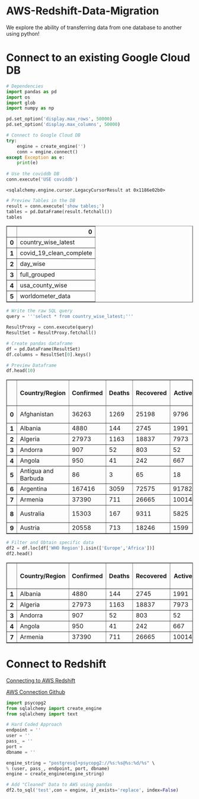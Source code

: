 # AWS-Redshift-Data-Migration
We explore the ability of transferring data from one database to another using python!

# Connect to an existing Google Cloud DB


```python
# Dependencies
import pandas as pd
import os
import glob
import numpy as np

pd.set_option('display.max_rows', 50000)
pd.set_option('display.max_columns', 50000)

# Connect to Google Cloud DB
try:
    engine = create_engine('')
    conn = engine.connect()
except Exception as e:
    print(e)
    
# Use the coviddb DB
conn.execute('USE coviddb')
```




    <sqlalchemy.engine.cursor.LegacyCursorResult at 0x1186e02b0>




```python
# Preview Tables in the DB
result = conn.execute('show tables;')
tables = pd.DataFrame(result.fetchall())
tables
```




<div>

<table border="1" class="dataframe">
  <thead>
    <tr style="text-align: right;">
      <th></th>
      <th>0</th>
    </tr>
  </thead>
  <tbody>
    <tr>
      <th>0</th>
      <td>country_wise_latest</td>
    </tr>
    <tr>
      <th>1</th>
      <td>covid_19_clean_complete</td>
    </tr>
    <tr>
      <th>2</th>
      <td>day_wise</td>
    </tr>
    <tr>
      <th>3</th>
      <td>full_grouped</td>
    </tr>
    <tr>
      <th>4</th>
      <td>usa_county_wise</td>
    </tr>
    <tr>
      <th>5</th>
      <td>worldometer_data</td>
    </tr>
  </tbody>
</table>
</div>




```python
# Write the raw SQL query
query = '''select * from country_wise_latest;'''

ResultProxy = conn.execute(query)
ResultSet = ResultProxy.fetchall()

# Create pandas dataframe
df = pd.DataFrame(ResultSet)
df.columns = ResultSet[0].keys()

# Preview Dataframe
df.head(10)
```




<div>

<table border="1" class="dataframe">
  <thead>
    <tr style="text-align: right;">
      <th></th>
      <th>Country/Region</th>
      <th>Confirmed</th>
      <th>Deaths</th>
      <th>Recovered</th>
      <th>Active</th>
      <th>New cases</th>
      <th>New deaths</th>
      <th>New recovered</th>
      <th>Deaths / 100 Cases</th>
      <th>Recovered / 100 Cases</th>
      <th>Deaths / 100 Recovered</th>
      <th>Confirmed last week</th>
      <th>1 week change</th>
      <th>1 week % increase</th>
      <th>WHO Region</th>
    </tr>
  </thead>
  <tbody>
    <tr>
      <th>0</th>
      <td>Afghanistan</td>
      <td>36263</td>
      <td>1269</td>
      <td>25198</td>
      <td>9796</td>
      <td>106</td>
      <td>10</td>
      <td>18</td>
      <td>3.50</td>
      <td>69.49</td>
      <td>5.04</td>
      <td>35526</td>
      <td>737</td>
      <td>2.07</td>
      <td>Eastern Mediterranean</td>
    </tr>
    <tr>
      <th>1</th>
      <td>Albania</td>
      <td>4880</td>
      <td>144</td>
      <td>2745</td>
      <td>1991</td>
      <td>117</td>
      <td>6</td>
      <td>63</td>
      <td>2.95</td>
      <td>56.25</td>
      <td>5.25</td>
      <td>4171</td>
      <td>709</td>
      <td>17.00</td>
      <td>Europe</td>
    </tr>
    <tr>
      <th>2</th>
      <td>Algeria</td>
      <td>27973</td>
      <td>1163</td>
      <td>18837</td>
      <td>7973</td>
      <td>616</td>
      <td>8</td>
      <td>749</td>
      <td>4.16</td>
      <td>67.34</td>
      <td>6.17</td>
      <td>23691</td>
      <td>4282</td>
      <td>18.07</td>
      <td>Africa</td>
    </tr>
    <tr>
      <th>3</th>
      <td>Andorra</td>
      <td>907</td>
      <td>52</td>
      <td>803</td>
      <td>52</td>
      <td>10</td>
      <td>0</td>
      <td>0</td>
      <td>5.73</td>
      <td>88.53</td>
      <td>6.48</td>
      <td>884</td>
      <td>23</td>
      <td>2.60</td>
      <td>Europe</td>
    </tr>
    <tr>
      <th>4</th>
      <td>Angola</td>
      <td>950</td>
      <td>41</td>
      <td>242</td>
      <td>667</td>
      <td>18</td>
      <td>1</td>
      <td>0</td>
      <td>4.32</td>
      <td>25.47</td>
      <td>16.94</td>
      <td>749</td>
      <td>201</td>
      <td>26.84</td>
      <td>Africa</td>
    </tr>
    <tr>
      <th>5</th>
      <td>Antigua and Barbuda</td>
      <td>86</td>
      <td>3</td>
      <td>65</td>
      <td>18</td>
      <td>4</td>
      <td>0</td>
      <td>5</td>
      <td>3.49</td>
      <td>75.58</td>
      <td>4.62</td>
      <td>76</td>
      <td>10</td>
      <td>13.16</td>
      <td>Americas</td>
    </tr>
    <tr>
      <th>6</th>
      <td>Argentina</td>
      <td>167416</td>
      <td>3059</td>
      <td>72575</td>
      <td>91782</td>
      <td>4890</td>
      <td>120</td>
      <td>2057</td>
      <td>1.83</td>
      <td>43.35</td>
      <td>4.21</td>
      <td>130774</td>
      <td>36642</td>
      <td>28.02</td>
      <td>Americas</td>
    </tr>
    <tr>
      <th>7</th>
      <td>Armenia</td>
      <td>37390</td>
      <td>711</td>
      <td>26665</td>
      <td>10014</td>
      <td>73</td>
      <td>6</td>
      <td>187</td>
      <td>1.90</td>
      <td>71.32</td>
      <td>2.67</td>
      <td>34981</td>
      <td>2409</td>
      <td>6.89</td>
      <td>Europe</td>
    </tr>
    <tr>
      <th>8</th>
      <td>Australia</td>
      <td>15303</td>
      <td>167</td>
      <td>9311</td>
      <td>5825</td>
      <td>368</td>
      <td>6</td>
      <td>137</td>
      <td>1.09</td>
      <td>60.84</td>
      <td>1.79</td>
      <td>12428</td>
      <td>2875</td>
      <td>23.13</td>
      <td>Western Pacific</td>
    </tr>
    <tr>
      <th>9</th>
      <td>Austria</td>
      <td>20558</td>
      <td>713</td>
      <td>18246</td>
      <td>1599</td>
      <td>86</td>
      <td>1</td>
      <td>37</td>
      <td>3.47</td>
      <td>88.75</td>
      <td>3.91</td>
      <td>19743</td>
      <td>815</td>
      <td>4.13</td>
      <td>Europe</td>
    </tr>
  </tbody>
</table>
</div>




```python
# Filter and Obtain specific data
df2 = df.loc[df['WHO Region'].isin(['Europe','Africa'])]
df2.head()
```




<div>

<table border="1" class="dataframe">
  <thead>
    <tr style="text-align: right;">
      <th></th>
      <th>Country/Region</th>
      <th>Confirmed</th>
      <th>Deaths</th>
      <th>Recovered</th>
      <th>Active</th>
      <th>New cases</th>
      <th>New deaths</th>
      <th>New recovered</th>
      <th>Deaths / 100 Cases</th>
      <th>Recovered / 100 Cases</th>
      <th>Deaths / 100 Recovered</th>
      <th>Confirmed last week</th>
      <th>1 week change</th>
      <th>1 week % increase</th>
      <th>WHO Region</th>
    </tr>
  </thead>
  <tbody>
    <tr>
      <th>1</th>
      <td>Albania</td>
      <td>4880</td>
      <td>144</td>
      <td>2745</td>
      <td>1991</td>
      <td>117</td>
      <td>6</td>
      <td>63</td>
      <td>2.95</td>
      <td>56.25</td>
      <td>5.25</td>
      <td>4171</td>
      <td>709</td>
      <td>17.00</td>
      <td>Europe</td>
    </tr>
    <tr>
      <th>2</th>
      <td>Algeria</td>
      <td>27973</td>
      <td>1163</td>
      <td>18837</td>
      <td>7973</td>
      <td>616</td>
      <td>8</td>
      <td>749</td>
      <td>4.16</td>
      <td>67.34</td>
      <td>6.17</td>
      <td>23691</td>
      <td>4282</td>
      <td>18.07</td>
      <td>Africa</td>
    </tr>
    <tr>
      <th>3</th>
      <td>Andorra</td>
      <td>907</td>
      <td>52</td>
      <td>803</td>
      <td>52</td>
      <td>10</td>
      <td>0</td>
      <td>0</td>
      <td>5.73</td>
      <td>88.53</td>
      <td>6.48</td>
      <td>884</td>
      <td>23</td>
      <td>2.60</td>
      <td>Europe</td>
    </tr>
    <tr>
      <th>4</th>
      <td>Angola</td>
      <td>950</td>
      <td>41</td>
      <td>242</td>
      <td>667</td>
      <td>18</td>
      <td>1</td>
      <td>0</td>
      <td>4.32</td>
      <td>25.47</td>
      <td>16.94</td>
      <td>749</td>
      <td>201</td>
      <td>26.84</td>
      <td>Africa</td>
    </tr>
    <tr>
      <th>7</th>
      <td>Armenia</td>
      <td>37390</td>
      <td>711</td>
      <td>26665</td>
      <td>10014</td>
      <td>73</td>
      <td>6</td>
      <td>187</td>
      <td>1.90</td>
      <td>71.32</td>
      <td>2.67</td>
      <td>34981</td>
      <td>2409</td>
      <td>6.89</td>
      <td>Europe</td>
    </tr>
  </tbody>
</table>
</div>



# Connect to Redshift

[Connecting to AWS Redshift](https://github.com/aws/amazon-redshift-python-driver/blob/master/tutorials/001%20-%20Connecting%20to%20Amazon%20Redshift.ipynb)

[AWS Connection Github](https://github.com/MyBusinessMaterialLinks/Youtube/blob/main/Connecting%20to%20AWS%20Redshift%20via%20Jupyter/Connecting%20to%20AWS%20Redshift.ipynb)

```python
import psycopg2
from sqlalchemy import create_engine
from sqlalchemy import text
```


```python
# Hard Coded Approach
endpoint = ''
user = ''
pass_ = ''
port = 
dbname = ''
```


```python
engine_string = "postgresql+psycopg2://%s:%s@%s:%d/%s" \
% (user, pass_, endpoint, port, dbname)
engine = create_engine(engine_string)
```


```python
# Add "Cleaned" Data to AWS using pandas
df2.to_sql('test',con = engine, if_exists='replace', index=False)
```
